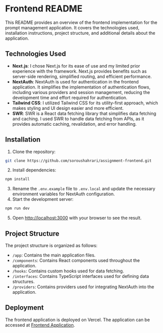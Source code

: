 # Frontend README

This README provides an overview of the frontend implementation for the prompt management application. It covers the technologies used, installation instructions, project structure, and additional details about the application.

## Technologies Used
- **Next.js**: I chose Next.js for its ease of use and my limited prior experience with the framework. Next.js provides benefits such as server-side rendering, simplified routing, and efficient performance.
- **NextAuth**: NextAuth is used for authentication in the frontend application. It simplifies the implementation of authentication flows, including various providers and session management, reducing the development time and effort required for authentication.
- **Tailwind CSS**: I utilized Tailwind CSS for its utility-first approach, which makes styling and UI design easier and more efficient.
- **SWR**: SWR is a React data fetching library that simplifies data fetching and caching. I used SWR to handle data fetching from APIs, as it provides automatic caching, revalidation, and error handling.


## Installation
1. Clone the repository: 
```bash
git clone https://github.com/soroushahrari/assignment-frontend.git
```
2. Install dependencies: 
```bash
npm install
```
3. Rename the `.env.example` file to `.env.local` and update the necessary environment variables for NextAuth configuration.
4. Start the development server: 
```bash
npm run dev
```
5. Open [http://localhost:3000](http://localhost:3000) with your browser to see the result.

## Project Structure
The project structure is organized as follows:
- `/app`: Contains the main application files.
- `/components`: Contains React components used throughout the application.
- `/hooks`: Contains custom hooks used for data fetching.
- `/interfaces`: Contains TypeScript interfaces used for defining data structures.
- `/providers`: Contains providers used for integrating NextAuth into the application.

## Deployment
The frontend application is deployed on Vercel. The application can be accessed at [Frontend Application](https://assignment-frontend-amber.vercel.app/login).
